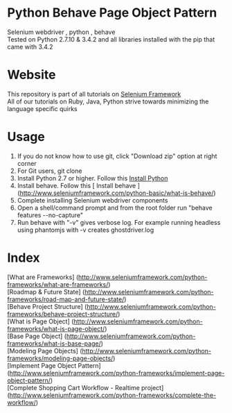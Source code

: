 # Python Behave Page Object Pattern
Selenium webdriver , python , behave  
Tested on Python 2.7.10 & 3.4.2 and all libraries installed with the pip that came with 3.4.2  

# Website
This repository is part of all tutorials on [ Selenium Framework ](http://www.seleniumframework.com)  
All of our tutorials on Ruby, Java, Python strive towards minimizing the language specific quirks  

# Usage  
1. If you do not know how to use git, click "Download zip" option at right corner  
2. For Git users, git clone  
3. Install Python 2.7 or higher. Follow this [ Install Python ](http://www.seleniumframework.com/python-basic/what-is-python/)  
4. Install behave. Follow this [ Install behave ] (http://www.seleniumframework.com/python-basic/what-is-behave/) 
5. Complete installing Selenium webdriver components
6. Open a shell/command prompt and from the root folder run "behave features --no-capture"  
7. Run behave with "-v" gives verbose log. For example running headless using phantomjs with -v creates ghostdriver.log

# Index  
[What are Frameworks] (http://www.seleniumframework.com/python-frameworks/what-are-frameworks/)  
[Roadmap & Future State] (http://www.seleniumframework.com/python-frameworks/road-map-and-future-state/)  
[Behave Project Structure] (http://www.seleniumframework.com/python-frameworks/behave-project-structure/)  
[What is Page Object] (http://www.seleniumframework.com/python-frameworks/what-is-page-object/)  
[Base Page Object] (http://www.seleniumframework.com/python-frameworks/what-is-base-page/)  
[Modeling Page Objects] (http://www.seleniumframework.com/python-frameworks/modeling-page-objects/)  
[Implement Page Object Pattern] (http://www.seleniumframework.com/python-frameworks/implement-page-object-pattern/)  
[Complete Shopping Cart Workflow - Realtime project] (http://www.seleniumframework.com/python-frameworks/complete-the-workflow/)  

